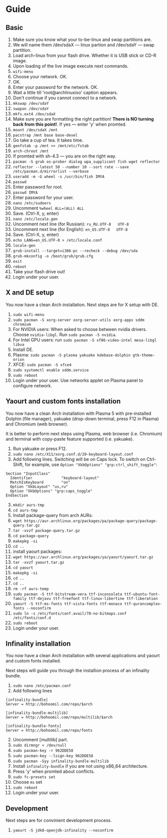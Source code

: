 # Guide
## Basic
1. Make sure you know what your to-be-linux and swap partitions are.
  1. We will name them /dev/sdaX — linux partion and /dev/sdaY — swap partition.
2. Load arch-linux from your flash drive. Whether it is USB stick or CD-R image.
3. Upon loading of the live image execute next commands.
4. `wifi-menu`
  1. Choose your network. OK.
  2. OK.
  3. Enter your password for the network. OK.
  4. Wait a little till 'root@archlinuxiso' caption appears.
  5. Don't continue if you cannot connect to a network.
5. `mkswap /dev/sdaY`
6. `swapon /dev/sdaY`
7. `mkfs.ext4 /dev/sdaX`
  1. Make sure you are formatting the right partition! **There is NO turning back from this point!**. If yes — enter 'y' when promted.
8. `mount /dev/sdaX /mnt`
9. `pacstrap /mnt base base-devel`
  1. Go take a cup of tea. It takes time.
10. `genfstab -p /mnt >> /mnt/etc/fstab`
11. `arch-chroot /mnt`
  1. If promted with sh-4.3 — you are on the right way.
12. `pacman -S grub os-prober dialog wpa_supplicant fish wget reflector`
13. `reflector --latest 50 --number 10 --sort rate --save /etc/pacman.d/mirrorlist --verbose`
14. `useradd -m -G wheel -s /usr/bin/fish IMYA`
15. `passwd`
  1. Enter password for root.
16. `passwd IMYA`
  1. Enter password for your user.
17. `nano /etc/sudoers`
  1. Uncomment `%wheel ALL=(ALL) ALL`
  2. Save. (Ctrl-X, y, enter)
18. `nano /etc/locale.gen`
  1. Uncomment next line (for Russian): `ru_RU.UTF-8   UTF-8`
  2. Uncomment next line (for English): `en_US.UTF-8   UTF-8`
  3. Save. (Ctrl-X, y, enter)
19. `echo LANG=en_US.UTF-8 > /etc/locale.conf`
20. `locale-gen`
21. `grub-install --target=i386-pc --recheck --debug /dev/sda`
22. `grub-mkconfig -o /boot/grub/grub.cfg`
23. `exit`
24. `reboot`
25. Take your flash drive out!
26. Login under your user.

## X and DE setup
You now have a clean Arch installation. Next steps are for X setup with DE.

1. `sudo wifi-menu`
2. `sudo pacman -S xorg-server xorg-server-utils xorg-apps sddm chromium`
  1. For NVIDIA users: When asked to choose between nvidia drivers. Choose `nvidia-libgl`. Run `sudo pacman -S nvidia`.
  2. For Intel GPU users: run `sudo pacman -S xf86-video-intel mesa-libgl libva` 
3. Install DE.
  1. Plasma: `sudo pacman -S plasma yakuake kdebase-dolphin gtk-theme-orion`
  2. XFCE: `sudo pacman -S xfce4`
3. `sudo systemctl enable sddm.service`
4. `sudo reboot`
5. Login under your user. Use networks applet on Plasma panel to configure network.

## Yaourt and custom fonts installation
You now have a clean Arch installation with Plasma 5 with pre-installed Dolphin (file manager), yakuake (drop-down terminal, press F12 in Plasma) and Chromium (web browser).

It is better to perform next steps using Plasma, web browser (i.e. Chromium) and terminal with copy-paste feature supported (i.e. yakuake).

1. Run yakuake or press F12.
2. `sudo nano /etc/X11/xorg.conf.d/20-keyboard-layout.conf`
  1. Add following lines. Switching will be on Caps lock. To switch on Ctrl-Shift, for example, use `Option "XkbOptions" "grp:ctrl_shift_toggle"`:
  ```
Section "InputClass"
	Identifier             "keyboard-layout"
	MatchIsKeyboard        "on"
	Option "XkbLayout" "us,ru"
	Option "XkbOptions" "grp:caps_toggle"
EndSection
  ```
3. `mkdir aurs-tmp`
4. `cd aurs-tmp`
5. Install package-query from arch AURs:
  1. `wget https://aur.archlinux.org/packages/pa/package-query/package-query.tar.gz`
  2. `tar -xvzf package-query.tar.gz`
  3. `cd package-query`
  4. `makepkg -si`
  5. `cd ..`
6. install yaourt packages:
  1. `wget https://aur.archlinux.org/packages/ya/yaourt/yaourt.tar.gz`
  2. `tar -xvzf yaourt.tar.gz`
  3. `cd yaourt`
  4. `makepkg -si`
  5. `cd ..`
7. `cd ..`
8. `rm -rf aurs-temp`
8. `sudo pacman -S ttf-bitstream-vera ttf-inconsolata ttf-ubuntu-font-family ttf-dejavu ttf-freefont ttf-linux-libertine ttf-liberation`
9. `yaourt -S ttf-ms-fonts ttf-vista-fonts ttf-monaco ttf-qurancomplex-fonts --noconfirm`
10. `sudo ln -s /etc/fonts/conf.avail/70-no-bitmaps.conf /etc/fonts/conf.d`
11. `sudo reboot`
12. Login under your user.

## Infinality installation
You now have a clean Arch installation with several applications and yaourt and custom fonts installed.

Next steps will guide you through the installion process of an infinality bundle.

1. `sudo nano /etc/pacman.conf`
  1. Add following lines
  ```
[infinality-bundle]		
Server = http://bohoomil.com/repo/$arch		
		
[infinality-bundle-multilib]		
Server = http://bohoomil.com/repo/multilib/$arch		
		
[infinality-bundle-fonts]		
Server = http://bohoomil.com/repo/fonts
  ```
  2. Uncomment [multilib] part.
2. `sudo dirmngr < /dev/null`		
3. `sudo pacman-key -r 962DDE58`		
4. `sudo pacman-key --lsign-key 962DDE58`		
5. `sudo pacman -Syy infinality-bundle-multilib`
  1. Install `infinality-bundle` if you are not using x86_64 architecture.
  2. Press 'y' when promted about conflicts.
6. `sudo fc-presets set`
  1. Choose `ms` set
7. `sudo reboot`
8. Login under your user.

## Development
Next steps are for convinient development process.

1. `yaourt -S jdk8-openjdk-infinality --noconfirm`
